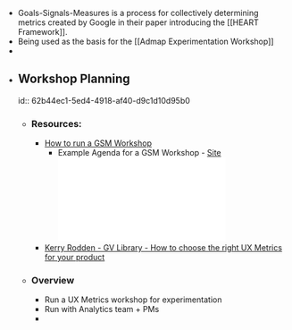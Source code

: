 - Goals-Signals-Measures is a process for collectively determining metrics created by Google in their paper introducing the [[HEART Framework]].
- Being used as the basis for the [[Admap Experimentation Workshop]]
-
- ## Workshop Planning
  id:: 62b44ec1-5ed4-4918-af40-d9c1d10d95b0
	- ### Resources:
		- [How to run a GSM Workshop](https://uxdesign.cc/how-to-inform-product-vision-with-a-heart-workshop-5fa72d778066)
			- Example Agenda for a GSM Workshop - [Site](https://www.slideshare.net/LizDonovan3/success-metrics-workshop-outline) ![pdf](../assets/success-metrics-workshop-outline_1655983973003_0.pdf)
		- [Kerry Rodden - GV Library - How to choose the right UX Metrics for your product](https://library.gv.com/how-to-choose-the-right-ux-metrics-for-your-product-5f46359ab5be#.7dxtcn4ow)
	- ### Overview
		- Run a UX Metrics workshop for experimentation
		- Run with Analytics team + PMs
		-